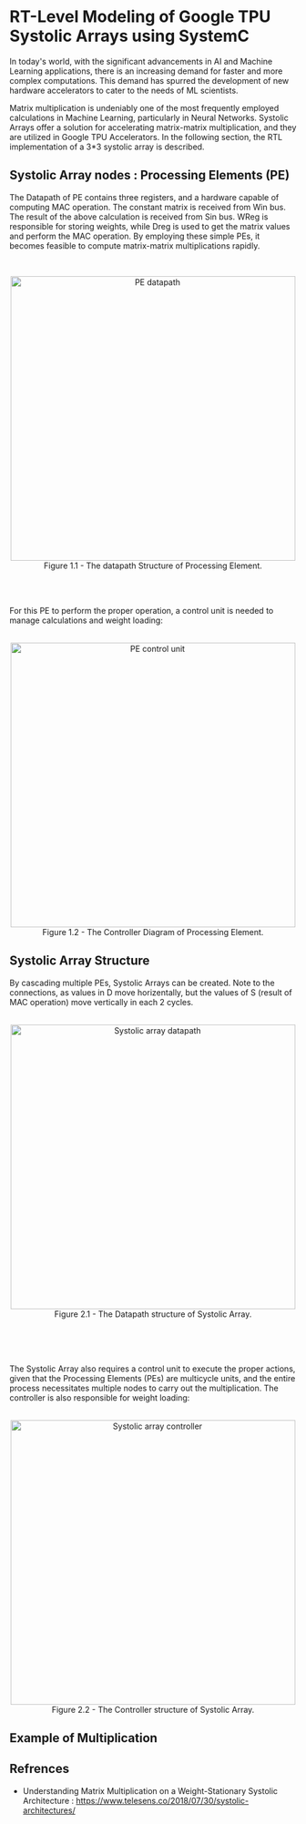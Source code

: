 # RT-Level Modeling of Google TPU Systolic Arrays using SystemC

In today's world, with the significant advancements in AI and Machine Learning applications, there is an increasing demand for faster and more complex computations. This demand has spurred the development of new hardware accelerators to cater to the needs of ML scientists.

Matrix multiplication is undeniably one of the most frequently employed calculations in Machine Learning, particularly in Neural Networks. Systolic Arrays offer a solution for accelerating matrix-matrix multiplication, and they are utilized in Google TPU Accelerators. In the following section, the RTL implementation of a 3*3 systolic array is described.

## Systolic Array nodes : Processing Elements (PE)

The Datapath of PE contains three registers, and a hardware capable of computing MAC operation. The constant matrix is received from Win bus. The result of the above calculation is received from Sin bus.
WReg is responsible for storing weights, while Dreg is used to get the matrix values and perform the MAC operation. By employing these simple PEs, it becomes feasible to compute matrix-matrix multiplications rapidly.

<br/>

<p align="center">
  <img src="https://github.com/mohasnik/Systolic-Array/assets/82777963/b5bab130-8773-4681-8d3a-60bcca43d261" alt="PE datapath" width="500"/>
  <br/>
  Figure 1.1 - The datapath Structure of Processing Element.
</p>
<br/>
<br/>


For this PE to perform the proper operation, a control unit is needed to manage calculations and weight loading:
<br/>
<br/>

<p align="center">
  <img src="https://github.com/mohasnik/Systolic-Array/assets/82777963/6705713a-289f-4c95-a65c-22d5764023f8" alt="PE control unit" width="500"/>
  <br/>
  Figure 1.2 - The Controller Diagram of Processing Element.
</p>


## Systolic Array Structure

By cascading multiple PEs, Systolic Arrays can be created. Note to the connections, as values in D move horizentally, but the values of S (result of MAC operation) move vertically in each 2 cycles.
<br/>
<br/>

<p align="center">
  <img src="https://github.com/mohasnik/Systolic-Array/assets/82777963/bfa978bc-a37e-49dd-81ea-070bb75d23e0" alt="Systolic array datapath" width="500"/>
  <br/>
  Figure 2.1 - The Datapath structure of Systolic Array.
</p>

<br/>
<br/>
<br/>

The Systolic Array also requires a control unit to execute the proper actions, given that the Processing Elements (PEs) are multicycle units, and the entire process necessitates multiple nodes to carry out the multiplication. The controller is also responsible for weight loading:
<br/>
<br/>

<p align="center">
  <img src="https://github.com/mohasnik/Systolic-Array/assets/82777963/88bccc06-1808-458a-91a5-d0446d6d8139" alt="Systolic array controller" width="500"/>
  <br/>
  Figure 2.2 - The Controller structure of Systolic Array.
</p>


## Example of Multiplication




## Refrences
- Understanding Matrix Multiplication on a Weight-Stationary Systolic Architecture : <a href="https://www.telesens.co/2018/07/30/systolic-architectures/">https://www.telesens.co/2018/07/30/systolic-architectures/ </a>


